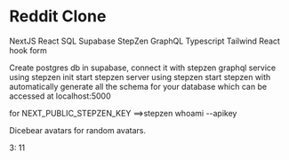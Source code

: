 # Reddit Clone

NextJS
React
SQL
Supabase
StepZen
GraphQL
Typescript
Tailwind
React hook form

Create postgres db in supabase,
connect it with stepzen graphql service using stepzen init
start stepzen server using stepzen start
stepzen with automatically generate all the schema for your database
which can be accessed at localhost:5000

for NEXT_PUBLIC_STEPZEN_KEY ==>stepzen whoami --apikey

Dicebear avatars for random avatars.


3: 11